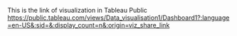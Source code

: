 This is the link of visualization in Tableau Public
 https://public.tableau.com/views/Data_visualisation1/Dashboard1?:language=en-US&:sid=&:display_count=n&:origin=viz_share_link
 
